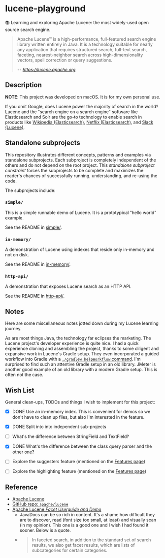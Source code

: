 # lucene-playground

📚 Learning and exploring Apache Lucene: the most widely-used open source search engine.

> Apache Lucene™ is a high-performance, full-featured search engine library written entirely in Java. It is a technology
> suitable for nearly any application that requires structured search, full-text search, faceting, nearest-neighbor
> search across high-dimensionality vectors, spell correction or query suggestions.
>
> -- <cite>https://lucene.apache.org</cite>


## Description

**NOTE**: This project was developed on macOS. It is for my own personal use.

If you omit Google, does Lucene power the majority of search in the world? Lucene and the "search engine on a search engine"
software like Elasticsearch and Solr are the go-to technology to enable search in products like [Wikipedia (Elasticsearch)](https://en.wikipedia.org/wiki/Elastic_NV), [Netflix (Elasticsearch)](https://netflixtechblog.com/how-netflix-content-engineering-makes-a-federated-graph-searchable-5c0c1c7d7eaf), and [Slack (Lucene)](https://slack.engineering/search-at-slack/).


## Standalone subprojects

This repository illustrates different concepts, patterns and examples via standalone subprojects. Each subproject is
completely independent of the others and do not depend on the root project. This _standalone subproject constraint_
forces the subprojects to be complete and maximizes the reader's chances of successfully running, understanding, and
re-using the code.

The subprojects include:


### `simple/`

This is a simple runnable demo of Lucene. It is a prototypical "hello world" example.

See the README in [simple/](simple/).


### `in-memory/`

A demonstration of Lucene using indexes that reside only in-memory and not on disk.

See the README in [in-memory/](in-memory/).


### `http-api/`

A demonstration that exposes Lucene search as an HTTP API.

See the README in [http-api/](http-api/).


## Notes

Here are some miscellaneous notes jotted down during my Lucene learning journey.

As are most things Java, the technology far eclipses the marketing. The Lucene project's developer experience is quite
nice. I had a quick experience cloning and assembling the project, thanks to some diligent and expansive work in Lucene's
Gradle setup. They even incorporated a guided workflow into Gradle with a [`./gradlew helpWorkflow` command](https://github.com/apache/lucene/blob/9b185b99c429290c80bac5be0bcc2398f58b58db/CONTRIBUTING.md).
I'm surprised to find such an attentive Gradle setup in an old library. JMeter is another good example of an old library
with a modern Gradle setup. This is often not the case.


## Wish List

General clean-ups, TODOs and things I wish to implement for this project:

* [x] DONE Use an in-memory index. This is convenient for demos so we don't have to clean up files, but also I'm
      interested in the feature.
* [x] DONE Split into into independent sub-projects
* [ ] What's the difference between StringField and TextField?
* [x] DONE What's the difference between the class query parser and the other one?
* [ ] Explore the suggesters feature (mentioned on the [Features page](https://lucene.apache.org/core/features.html))
* [ ] Explore the highlighting feature (mentioned on the [Features page](https://lucene.apache.org/core/features.html))


## Reference

* [Apache Lucene](https://lucene.apache.org)
* [GitHub repo: `apache/lucene`](https://github.com/apache/lucene)
* [Apache Lucene *Facet Userguide and Demo*](https://lucene.apache.org/core/9_7_0/demo/org/apache/lucene/demo/facet/package-summary.html)
  * JavaDocs can be so rich in content. It's a shame how difficult they are to discover, read (font size too small, at least)
    and visually scan (in my opinion). This one is a good one and I wish I had found it sooner. Below is a quote.
  * > In faceted search, in addition to the standard set of search results, we also get facet results, which are lists
      of subcategories for certain categories.
